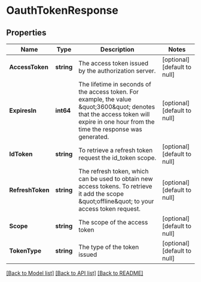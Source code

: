 # OauthTokenResponse

## Properties
Name | Type | Description | Notes
------------ | ------------- | ------------- | -------------
**AccessToken** | **string** | The access token issued by the authorization server. | [optional] [default to null]
**ExpiresIn** | **int64** | The lifetime in seconds of the access token.  For example, the value \&quot;3600\&quot; denotes that the access token will expire in one hour from the time the response was generated. | [optional] [default to null]
**IdToken** | **string** | To retrieve a refresh token request the id_token scope. | [optional] [default to null]
**RefreshToken** | **string** | The refresh token, which can be used to obtain new access tokens. To retrieve it add the scope \&quot;offline\&quot; to your access token request. | [optional] [default to null]
**Scope** | **string** | The scope of the access token | [optional] [default to null]
**TokenType** | **string** | The type of the token issued | [optional] [default to null]

[[Back to Model list]](../README.md#documentation-for-models) [[Back to API list]](../README.md#documentation-for-api-endpoints) [[Back to README]](../README.md)


